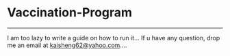 # Vaccination-Program

----

I am too lazy to write a guide on how to run it...
If u have any question, drop me an email at kaisheng62@yahoo.com.... 
